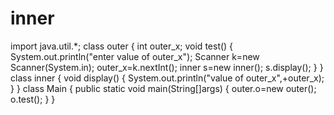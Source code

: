 # inner
import java.util.*;
class outer
{
    int outer_x;
   void test()
   {
       System.out.println("enter value of outer_x"); 
       Scanner k=new Scanner(System.in);
       outer_x=k.nextInt();
       inner s=new inner();
       s.display();
   }
}
class inner
{
    void display()
    {
        System.out.println("value of outer_x",+outer_x);
    }
}
class Main
{
    public static void main(String[]args)
    {
        outer.o=new outer();
        o.test();
    }
}
